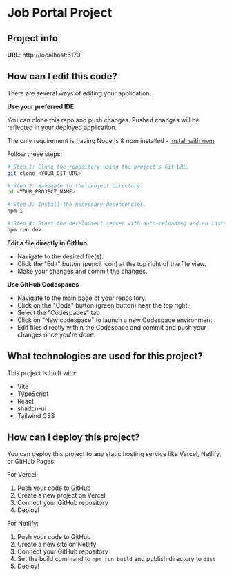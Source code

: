 # Job Portal Project

## Project info

**URL**: http://localhost:5173

## How can I edit this code?

There are several ways of editing your application.

**Use your preferred IDE**

You can clone this repo and push changes. Pushed changes will be reflected in your deployed application.

The only requirement is having Node.js & npm installed - [install with nvm](https://github.com/nvm-sh/nvm#installing-and-updating)

Follow these steps:

```sh
# Step 1: Clone the repository using the project's Git URL.
git clone <YOUR_GIT_URL>

# Step 2: Navigate to the project directory.
cd <YOUR_PROJECT_NAME>

# Step 3: Install the necessary dependencies.
npm i

# Step 4: Start the development server with auto-reloading and an instant preview.
npm run dev
```

**Edit a file directly in GitHub**

- Navigate to the desired file(s).
- Click the "Edit" button (pencil icon) at the top right of the file view.
- Make your changes and commit the changes.

**Use GitHub Codespaces**

- Navigate to the main page of your repository.
- Click on the "Code" button (green button) near the top right.
- Select the "Codespaces" tab.
- Click on "New codespace" to launch a new Codespace environment.
- Edit files directly within the Codespace and commit and push your changes once you're done.

## What technologies are used for this project?

This project is built with:

- Vite
- TypeScript
- React
- shadcn-ui
- Tailwind CSS

## How can I deploy this project?

You can deploy this project to any static hosting service like Vercel, Netlify, or GitHub Pages.

For Vercel:
1. Push your code to GitHub
2. Create a new project on Vercel
3. Connect your GitHub repository
4. Deploy!

For Netlify:
1. Push your code to GitHub
2. Create a new site on Netlify
3. Connect your GitHub repository
4. Set the build command to `npm run build` and publish directory to `dist`
5. Deploy!